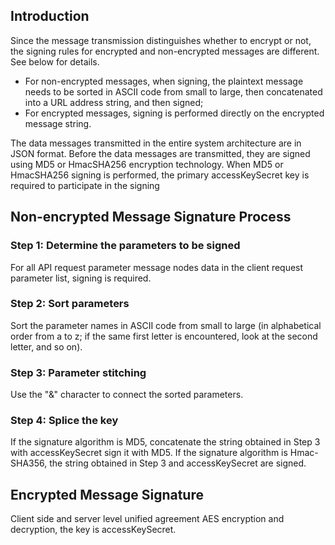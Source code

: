 ## Introduction
Since the message transmission distinguishes whether to encrypt or not, the signing rules for encrypted and non-encrypted messages are different. See below for details.

- For non-encrypted messages, when signing, the plaintext message needs to be sorted in ASCII code from small to large, then concatenated into a URL address string, and then signed;
- For encrypted messages, signing is performed directly on the encrypted message string.

The data messages transmitted in the entire system architecture are in JSON format. Before the data messages are transmitted, they are signed using MD5 or HmacSHA256 encryption technology. When MD5 or HmacSHA256 signing is performed, the primary accessKeySecret key is required to participate in the signing

## **Non-encrypted Message Signature Process**

### Step 1: **Determine the parameters to be signed**

For all API request parameter message nodes data in the client request parameter list, signing is required.

### Step 2: **Sort parameters**

Sort the parameter names in ASCII code from small to large (in alphabetical order from a to z; if the same first letter is encountered, look at the second letter, and so on).

### Step 3: Parameter stitching

Use the "&" character to connect the sorted parameters.

### Step 4: Splice the key

If the signature algorithm is MD5, concatenate the string obtained in Step 3 with accessKeySecret sign it with MD5.
If the signature algorithm is Hmac-SHA356, the string obtained in Step 3 and accessKeySecret are signed.

## Encrypted Message Signature

Client side and server level unified agreement AES encryption and decryption, the key is accessKeySecret.

